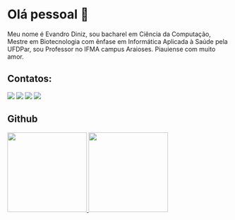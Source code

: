 # Olá pessoal 👋

Meu nome é Evandro Diniz, sou bacharel em Ciência da Computação, Mestre em Biotecnologia com ênfase em Informática Aplicada à Saúde pela UFDPar, sou Professor no IFMA campus Araioses. Piauiense com muito amor. 

## Contatos:

<div>
<a href="https://www.youtube.com/@evandro.devdiniz" target="_blank"><img loading="lazy" src="https://img.shields.io/badge/YouTube-FF0000?style=for-the-badge&logo=youtube&logoColor=white" target="_blank"></a>
<a href="https://www.instagram.com/_evandro_diniz/" target="_blank"><img loading="lazy" src="https://img.shields.io/badge/-Instagram-%23E4405F?style=for-the-badge&logo=instagram&logoColor=white" target="_blank"></a>
<a href = "mailto:evandro.fran27@gmail.com"><img loading="lazy" src="https://img.shields.io/badge/Gmail-D14836?style=for-the-badge&logo=gmail&logoColor=white" target="_blank"></a>
<a href="https://www.linkedin.com/in/evandro-diniz-143556142/" target="_blank"><img loading="lazy" src="https://img.shields.io/badge/-LinkedIn-%230077B5?style=for-the-badge&logo=linkedin&logoColor=white" target="_blank"></a>   
</div>

## Github

<div>
<a href="https://github.com/evandro-diniz">
<img loading="lazy" height="180em" src="https://github-readme-stats.vercel.app/api/top-langs/?username=evandro-diniz&layout=compact&langs_count=7&theme=dracula"/>
<img loading="lazy" height="180em" src="https://github-readme-stats.vercel.app/api?username=evandro-diniz&show_icons=true&theme=dracula&include_all_commits=true&count_private=true"/>
</div>
